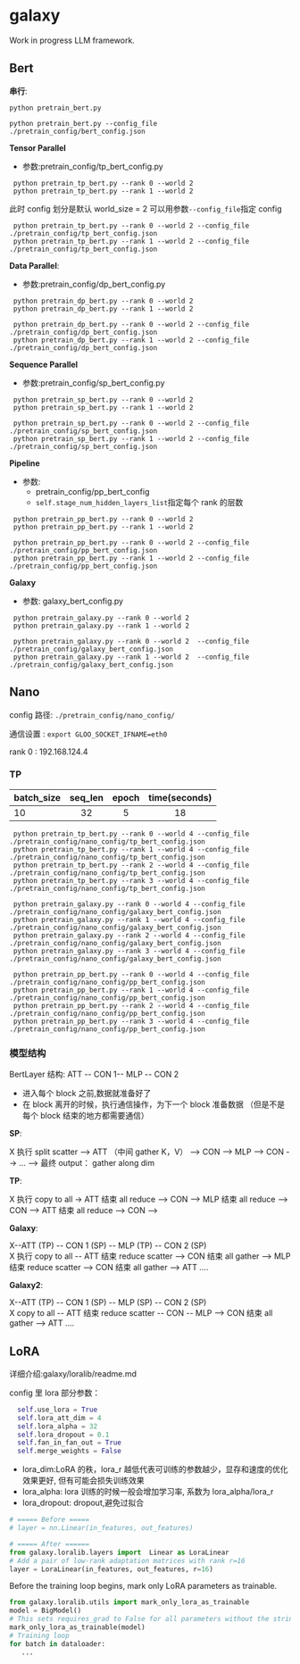 # galaxy

Work in progress LLM framework.

## Bert

**串行**:

```shell
python pretrain_bert.py
```

```shell
python pretrain_bert.py --config_file ./pretrain_config/bert_config.json
```

**Tensor Parallel**

- 参数:pretrain_config/tp_bert_config.py

```shell
 python pretrain_tp_bert.py --rank 0 --world 2
 python pretrain_tp_bert.py --rank 1 --world 2
```

此时 config 划分是默认 world_size = 2
可以用参数`--config_file`指定 config

```shell
 python pretrain_tp_bert.py --rank 0 --world 2 --config_file ./pretrain_config/tp_bert_config.json
 python pretrain_tp_bert.py --rank 1 --world 2 --config_file ./pretrain_config/tp_bert_config.json
```

**Data Parallel**:

- 参数:pretrain_config/dp_bert_config.py

```shell
 python pretrain_dp_bert.py --rank 0 --world 2
 python pretrain_dp_bert.py --rank 1 --world 2
```

```shell
 python pretrain_dp_bert.py --rank 0 --world 2 --config_file ./pretrain_config/dp_bert_config.json
 python pretrain_dp_bert.py --rank 1 --world 2 --config_file ./pretrain_config/dp_bert_config.json
```

**Sequence Parallel**

- 参数:pretrain_config/sp_bert_config.py

```shell
 python pretrain_sp_bert.py --rank 0 --world 2
 python pretrain_sp_bert.py --rank 1 --world 2
```

```shell
 python pretrain_sp_bert.py --rank 0 --world 2 --config_file ./pretrain_config/sp_bert_config.json
 python pretrain_sp_bert.py --rank 1 --world 2 --config_file ./pretrain_config/sp_bert_config.json
```

**Pipeline**

- 参数:
  - pretrain_config/pp_bert_config
  - `self.stage_num_hidden_layers_list`指定每个 rank 的层数

```shell
 python pretrain_pp_bert.py --rank 0 --world 2
 python pretrain_pp_bert.py --rank 1 --world 2
```

```shell
 python pretrain_pp_bert.py --rank 0 --world 2 --config_file ./pretrain_config/pp_bert_config.json
 python pretrain_pp_bert.py --rank 1 --world 2 --config_file ./pretrain_config/pp_bert_config.json
```

**Galaxy**

- 参数: galaxy_bert_config.py

```shell
 python pretrain_galaxy.py --rank 0 --world 2
 python pretrain_galaxy.py --rank 1 --world 2
```

```shell
 python pretrain_galaxy.py --rank 0 --world 2  --config_file ./pretrain_config/galaxy_bert_config.json
 python pretrain_galaxy.py --rank 1 --world 2  --config_file ./pretrain_config/galaxy_bert_config.json
```

## Nano

config 路径: `./pretrain_config/nano_config/`

通信设置 : `export GLOO_SOCKET_IFNAME=eth0`

rank 0 : 192.168.124.4

### TP

| batch_size | seq_len | epoch | time(seconds) |
| :--------- | :-----: | :---: | :-----------: |
| 10         |   32    |   5   |      18       |

```shell
 python pretrain_tp_bert.py --rank 0 --world 4 --config_file ./pretrain_config/nano_config/tp_bert_config.json
 python pretrain_tp_bert.py --rank 1 --world 4 --config_file ./pretrain_config/nano_config/tp_bert_config.json
 python pretrain_tp_bert.py --rank 2 --world 4 --config_file ./pretrain_config/nano_config/tp_bert_config.json
 python pretrain_tp_bert.py --rank 3 --world 4 --config_file ./pretrain_config/nano_config/tp_bert_config.json
```

```shell
 python pretrain_galaxy.py --rank 0 --world 4 --config_file ./pretrain_config/nano_config/galaxy_bert_config.json
 python pretrain_galaxy.py --rank 1 --world 4 --config_file ./pretrain_config/nano_config/galaxy_bert_config.json
 python pretrain_galaxy.py --rank 2 --world 4 --config_file ./pretrain_config/nano_config/galaxy_bert_config.json
 python pretrain_galaxy.py --rank 3 --world 4 --config_file ./pretrain_config/nano_config/galaxy_bert_config.json
```

```shell
 python pretrain_pp_bert.py --rank 0 --world 4 --config_file ./pretrain_config/nano_config/pp_bert_config.json
 python pretrain_pp_bert.py --rank 1 --world 4 --config_file ./pretrain_config/nano_config/pp_bert_config.json
 python pretrain_pp_bert.py --rank 2 --world 4 --config_file ./pretrain_config/nano_config/pp_bert_config.json
 python pretrain_pp_bert.py --rank 3 --world 4 --config_file ./pretrain_config/nano_config/pp_bert_config.json
```

### 模型结构

BertLayer 结构: ATT -- CON 1-- MLP -- CON 2

- 进入每个 block 之前,数据就准备好了
- 在 block 离开的时候，执行通信操作，为下一个 block 准备数据 （但是不是每个 block 结束的地方都需要通信）

**SP**:

X 执行 split scatter --> ATT （中间 gather K，V） --> CON --> MLP --> CON --> ... --> 最终 output： gather along dim <br>

**TP**:

X 执行 copy to all -> ATT 结束 all reduce --> CON --> MLP 结束 all reduce --> CON --> ATT 结束 all reduce --> CON --> <br>

**Galaxy**:

X--ATT (TP) -- CON 1 (SP) -- MLP (TP) -- CON 2 (SP) <br>
X 执行 copy to all -- ATT 结束 reduce scatter --> CON 结束 all gather --> MLP 结束 reduce scatter --> CON 结束 all gather --> ATT .... <br>

**Galaxy2**:

X--ATT (TP) -- CON 1 (SP) -- MLP (SP) -- CON 2 (SP) <br>
X copy to all -- ATT 结束 reduce scatter -- CON -- MLP --> CON 结束 all gather --> ATT .... <br>

## LoRA

详细介绍:galaxy/loralib/readme.md

config 里 lora 部分参数：

```python
  self.use_lora = True
  self.lora_att_dim = 4
  self.lora_alpha = 32
  self.lora_dropout = 0.1
  self.fan_in_fan_out = True
  self.merge_weights = False
```

- lora_dim:LoRA 的秩，lora_r 越低代表可训练的参数越少，显存和速度的优化效果更好, 但有可能会损失训练效果
- lora_alpha: lora 训练的时候一般会增加学习率, 系数为 lora_alpha/lora_r
- lora_dropout: dropout,避免过拟合

```python
# ===== Before =====
# layer = nn.Linear(in_features, out_features)

# ===== After ======
from galaxy.loralib.layers import  Linear as LoraLinear
# Add a pair of low-rank adaptation matrices with rank r=16
layer = LoraLinear(in_features, out_features, r=16)
```

Before the training loop begins, mark only LoRA parameters as trainable.

```python
from galaxy.loralib.utils import mark_only_lora_as_trainable
model = BigModel()
# This sets requires_grad to False for all parameters without the string "lora_" in their names
mark_only_lora_as_trainable(model)
# Training loop
for batch in dataloader:
   ...
```
